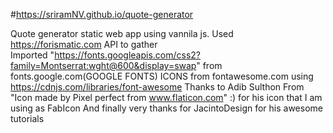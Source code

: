 #https://sriramNV.github.io/quote-generator

Quote generator static web app using vannila js.
Used https://forismatic.com API to gather  
Imported "https://fonts.googleapis.com/css2?family=Montserrat:wght@600&display=swap" from fonts.google.com(GOOGLE FONTS)
ICONS from fontawesome.com using https://cdnjs.com/libraries/font-awesome
Thanks to Adib Sulthon From "Icon made by Pixel perfect from www.flaticon.com" :) for his icon that I am using as FabIcon
And finally very thanks for JacintoDesign for his awesome tutorials

